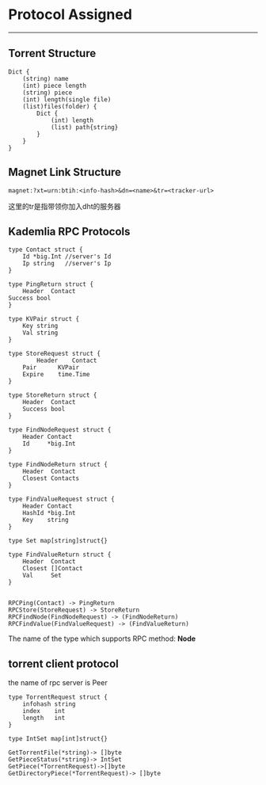 # Protocol Assigned

----------

## Torrent Structure

    Dict {
        (string) name
        (int) piece length
        (string) piece
        (int) length(single file)
        (list)files(folder) {
            Dict {
                (int) length
                (list) path{string}
            }
        }
    }

## Magnet Link Structure

    magnet:?xt=urn:btih:<info-hash>&dn=<name>&tr=<tracker-url>

这里的tr是指带领你加入dht的服务器

## Kademlia RPC Protocols

    type Contact struct {
    	Id *big.Int //server's Id
    	Ip string   //server's Ip
    }
    
    type PingReturn struct {
    	Header  Contact
	Success bool
    }
    
    type KVPair struct {
        Key string
        Val string
    }
    
    type StoreRequest struct {
    	    Header    Contact
	    Pair      KVPair
	    Expire    time.Time
    }
    
    type StoreReturn struct {
        Header  Contact
    	Success bool
    }
    
    type FindNodeRequest struct {
    	Header Contact
    	Id     *big.Int
    }
    
    type FindNodeReturn struct {
    	Header  Contact
    	Closest Contacts
    }
    
    type FindValueRequest struct {
    	Header Contact
    	HashId *big.Int
    	Key    string
    }
    
    type Set map[string]struct{}
    
    type FindValueReturn struct {
    	Header  Contact
    	Closest []Contact
    	Val     Set
    }
    
    
    RPCPing(Contact) -> PingReturn
    RPCStore(StoreRequest) -> StoreReturn
    RPCFindNode(FindNodeRequest) -> (FindNodeReturn)
    RPCFindValue(FindValueRequest) -> (FindValueReturn)

The name of the type which supports RPC method: **Node**
## torrent client protocol
the name of rpc server is Peer

    type TorrentRequest struct {
        infohash string
        index    int
        length   int
    }
    
    type IntSet map[int]struct{}
    
    GetTorrentFile(*string)-> []byte
    GetPieceStatus(*string)-> IntSet
    GetPiece(*TorrentRequest)->[]byte
    GetDirectoryPiece(*TorrentRequest)-> []byte
    
